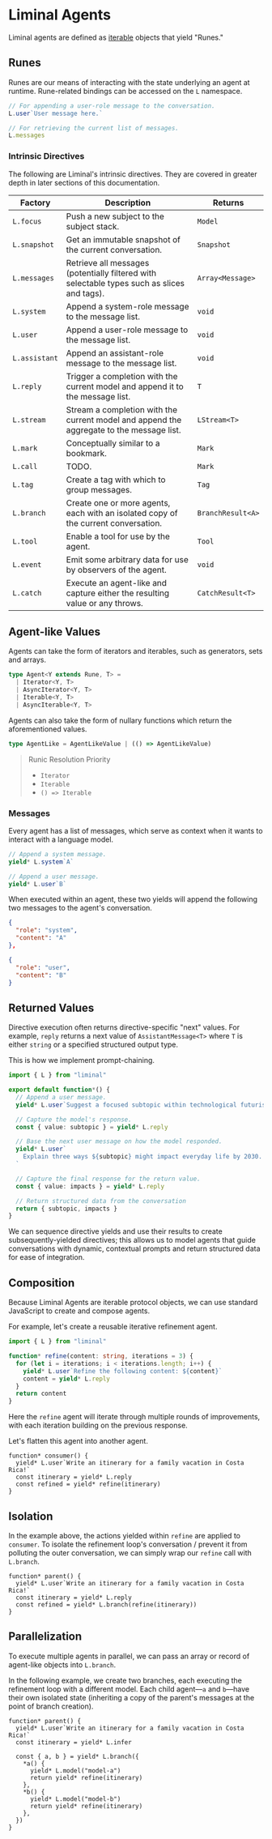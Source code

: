 # Liminal Agents <Badge type="warning" text="beta" />

Liminal agents are defined as
[iterable](https://developer.mozilla.org/en-US/docs/Web/JavaScript/Reference/Iteration_protocols#the_iterable_protocol)
objects that yield "Runes."

## Runes

Runes are our means of interacting with the state underlying an agent at
runtime. Rune-related bindings can be accessed on the `L` namespace.

```ts
// For appending a user-role message to the conversation.
L.user`User message here.`

// For retrieving the current list of messages.
L.messages
```

### Intrinsic Directives

The following are Liminal's intrinsic directives. They are covered in greater
depth in later sections of this documentation.

| Factory       | Description                                                                                 | Returns           |
| ------------- | ------------------------------------------------------------------------------------------- | ----------------- |
| `L.focus`     | Push a new subject to the subject stack.                                                    | `Model`           |
| `L.snapshot`  | Get an immutable snapshot of the current conversation.                                      | `Snapshot`        |
| `L.messages`  | Retrieve all messages (potentially filtered with selectable types such as slices and tags). | `Array<Message>`  |
| `L.system`    | Append a system-role message to the message list.                                           | `void`            |
| `L.user`      | Append a user-role message to the message list.                                             | `void`            |
| `L.assistant` | Append an assistant-role message to the message list.                                       | `void`            |
| `L.reply`     | Trigger a completion with the current model and append it to the message list.              | `T`               |
| `L.stream`    | Stream a completion with the current model and append the aggregate to the message list.    | `LStream<T>`      |
| `L.mark`      | Conceptually similar to a bookmark.                                                         | `Mark`            |
| `L.call`      | TODO.                                                                                       | `Mark`            |
| `L.tag`       | Create a tag with which to group messages.                                                  | `Tag`             |
| `L.branch`    | Create one or more agents, each with an isolated copy of the current conversation.          | `BranchResult<A>` |
| `L.tool`      | Enable a tool for use by the agent.                                                         | `Tool`            |
| `L.event`     | Emit some arbitrary data for use by observers of the agent.                                 | `void`            |
| `L.catch`     | Execute an agent-like and capture either the resulting value or any throws.                 | `CatchResult<T>`  |

## Agent-like Values

Agents can take the form of iterators and iterables, such as generators, sets
and arrays.

```ts
type Agent<Y extends Rune, T> =
  | Iterator<Y, T>
  | AsyncIterator<Y, T>
  | Iterable<Y, T>
  | AsyncIterable<Y, T>
```

Agents can also take the form of nullary functions which return the
aforementioned values.

```ts
type AgentLike = AgentLikeValue | (() => AgentLikeValue)
```

> Runic Resolution Priority
>
> - `Iterator`
> - `Iterable`
> - `() => Iterable`

### Messages

Every agent has a list of messages, which serve as context when it wants to
interact with a language model.

<!-- dprint-ignore -->

```ts
// Append a system message.
yield* L.system`A`

// Append a user message.
yield* L.user`B`
```

When executed within an agent, these two yields will append the following two
messages to the agent's conversation.

```json
{
  "role": "system",
  "content": "A"
},
```

```json
{
  "role": "user",
  "content": "B"
}
```

## Returned Values

Directive execution often returns directive-specific "next" values. For example,
`reply` returns a next value of `AssistantMessage<T>` where `T` is either
`string` or a specified structured output type.

This is how we implement prompt-chaining.

```ts
import { L } from "liminal"

export default function*() {
  // Append a user message.
  yield* L.user`Suggest a focused subtopic within technological futurism.`

  // Capture the model's response.
  const { value: subtopic } = yield* L.reply

  // Base the next user message on how the model responded.
  yield* L.user`
    Explain three ways ${subtopic} might impact everyday life by 2030.
  `

  // Capture the final response for the return value.
  const { value: impacts } = yield* L.reply

  // Return structured data from the conversation
  return { subtopic, impacts }
}
```

We can sequence directive yields and use their results to create
subsequently-yielded directives; this allows us to model agents that guide
conversations with dynamic, contextual prompts and return structured data for
ease of integration.

## Composition

Because Liminal Agents are iterable protocol objects, we can use standard
JavaScript to create and compose agents.

For example, let's create a reusable iterative refinement agent.

```ts
import { L } from "liminal"

function* refine(content: string, iterations = 3) {
  for (let i = iterations; i < iterations.length; i++) {
    yield* L.user`Refine the following content: ${content}`
    content = yield* L.reply
  }
  return content
}
```

Here the `refine` agent will iterate through multiple rounds of improvements,
with each iteration building on the previous response.

Let's flatten this agent into another agent.

```ts{4}
function* consumer() {
  yield* L.user`Write an itinerary for a family vacation in Costa Rica!`
  const itinerary = yield* L.reply
  const refined = yield* refine(itinerary)
}
```

## Isolation

In the example above, the actions yielded within `refine` are applied to
`consumer`. To isolate the refinement loop's conversation / prevent it from
polluting the outer conversation, we can simply wrap our `refine` call with
`L.branch`.

```ts{4}
function* parent() {
  yield* L.user`Write an itinerary for a family vacation in Costa Rica!`
  const itinerary = yield* L.reply
  const refined = yield* L.branch(refine(itinerary))
}
```

## Parallelization

To execute multiple agents in parallel, we can pass an array or record of
agent-like objects into `L.branch`.

In the following example, we create two branches, each executing the refinement
loop with a different model. Each child agent––`a` and `b`––have their own
isolated state (inheriting a copy of the parent's messages at the point of
branch creation).

```ts{5-14}
function* parent() {
  yield* L.user`Write an itinerary for a family vacation in Costa Rica!`
  const itinerary = yield* L.infer

  const { a, b } = yield* L.branch({
    *a() {
      yield* L.model("model-a")
      return yield* refine(itinerary)
    },
    *b() {
      yield* L.model("model-b")
      return yield* refine(itinerary)
    },
  })
}
```
